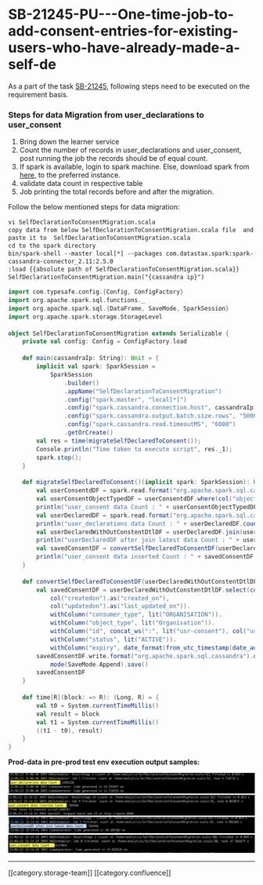 # SB-21245-PU---One-time-job-to-add-consent-entries-for-existing-users-who-have-already-made-a-self-de

As a part of the task [SB-21245](https://project-sunbird.atlassian.net/browse/SB-21245), following steps need to be executed on the requirement basis.

### Steps for data Migration from user\_declarations to **user\_consent**

1. Bring down the learner service
2. Count the number of records in user\_declarations and user\_consent, post running the job the records should be of equal count.
3. If spark is available, login to spark machine. Else, download spark from [here](https://www.apache.org/dyn/closer.lua/spark/spark-3.0.0/spark-3.0.0-bin-hadoop2.7.tgz), to the preferred instance.
4. validate data count in respective table
5. Job printing the total records before and after the migration.

Follow the below mentioned steps for data migration:

```
vi SelfDeclarationToConsentMigration.scala 
copy data from below SelfDeclarationToConsentMigration.scala file  and paste it to  SelfDeclarationToConsentMigration.scala
cd to the spark directory
bin/spark-shell --master local[*] --packages com.datastax.spark:spark-cassandra-connector_2.11:2.5.0
:load {{absolute path of SelfDeclarationToConsentMigration.scala}}
SelfDeclarationToConsentMigration.main("{cassandra ip}")
```

&#x20;

```scala
import com.typesafe.config.{Config, ConfigFactory}
import org.apache.spark.sql.functions._
import org.apache.spark.sql.{DataFrame, SaveMode, SparkSession}
import org.apache.spark.storage.StorageLevel

object SelfDeclarationToConsentMigration extends Serializable {
    private val config: Config = ConfigFactory.load

    def main(cassandraIp: String): Unit = {
        implicit val spark: SparkSession =
            SparkSession
                .builder()
                .appName("SelfDeclarationToConsentMigration")
                .config("spark.master", "local[*]")
                .config("spark.cassandra.connection.host", cassandraIp)
                .config("spark.cassandra.output.batch.size.rows", "5000")
                .config("spark.cassandra.read.timeoutMS", "6000")
                .getOrCreate()
        val res = time(migrateSelfDeclaredToConsent());
        Console.println("Time taken to execute script", res._1);
        spark.stop();
    }

    def migrateSelfDeclaredToConsent()(implicit spark: SparkSession): Unit = {
        val userConsentdDF = spark.read.format("org.apache.spark.sql.cassandra").option("keyspace", "sunbird").option("table", "user_consent").load().persist(StorageLevel.MEMORY_ONLY)
        val userConsentObjectTypedDF = userConsentdDF.where(col("object_type").isin("global", "Organisation")).persist(StorageLevel.MEMORY_ONLY)
        println("user_consent data Count : " + userConsentObjectTypedDF.count())
        val userDeclaredDF = spark.read.format("org.apache.spark.sql.cassandra").option("keyspace", "sunbird").option("table", "user_declarations").load().persist(StorageLevel.MEMORY_ONLY)
        println("user_declarations data Count : " + userDeclaredDF.count())
        val userDeclaredWithOutConstentDtlDF = userDeclaredDF.join(userConsentdDF, userDeclaredDF.col("userid") === userConsentObjectTypedDF.col("user_id"), "leftanti").persist();
        println("userDeclaredDF after join latest data Count : " + userDeclaredWithOutConstentDtlDF.count())
        val savedConsentDF = convertSelfDeclaredToConsentDF(userDeclaredWithOutConstentDtlDF)
        println("user_consent data inserted Count : " + savedConsentDF.count())
    }
    
    def convertSelfDeclaredToConsentDF(userDeclaredWithOutConstentDtlDF: DataFrame): DataFrame = {
        val savedConsentDF = userDeclaredWithOutConstentDtlDF.select(col("userid").as("user_id"),col("orgid").as("consumer_id"),col("orgid").as("object_id"),
            col("createdon").as("created_on"),
            col("updatedon").as("last_updated_on")).
            withColumn("consumer_type", lit("ORGANISATION")).
            withColumn("object_type", lit("Organisation")).
            withColumn("id", concat_ws(":", lit("usr-consent"), col("user_id"),col("consumer_id"), col("consumer_id"))).
            withColumn("status", lit("ACTIVE")).
            withColumn("expiry", date_format(from_utc_timestamp(date_add(col("created_on"), 100), "Asia/Kolkata"), "yyyy-MM-dd'T'HH:mm:ss'Z'"))
        savedConsentDF.write.format("org.apache.spark.sql.cassandra").option("keyspace", "sunbird").option("table", "user_consent").
            mode(SaveMode.Append).save()
        savedConsentDF
    }

    def time[R](block: => R): (Long, R) = {
        val t0 = System.currentTimeMillis()
        val result = block
        val t1 = System.currentTimeMillis()
        ((t1 - t0), result)
    }
}    
```

**Prod-data in pre-prod test env execution output samples:**

![](<../../../../.gitbook/assets/Screenshot 2021-01-22 at 8.51.06 PM.png>) ![](<../../../../.gitbook/assets/Screenshot 2021-01-22 at 8.52.40 PM.png>) ![](<../../../../.gitbook/assets/Screenshot 2021-01-22 at 8.52.02 PM.png>) ![](<../../../../.gitbook/assets/Screenshot 2021-01-22 at 8.50.34 PM.png>)

***

\[\[category.storage-team]] \[\[category.confluence]]
